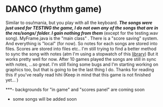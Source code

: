 # DANCO (rhythm game)

Similar to osu!mania, but you play with all the keyboard. ***The songs were just used for TESTING the game, I do not own any of the songs
that are in the res/songs/ folder. I gain nothing from them*** (except for the testing.wav song). MyFrame.java is the "main class" . There is a "score saving" system. And everything is "local" (for now). So notes for each songs are stored into files. Scores are stored into files etc.. I'm still trying to find a
better method to sync the song with notes (atm I'm using a stopwatch of this [library](http://commons.apache.org/proper/commons-lang/download_lang.cgi))
But it works pretty well for now. After 10 games played the songs are still in sync with notes, ...so great. I'm still fixing some bugs and I'm starting working on graphics too, but that is going to be the last thing I do. Thanks for reading this if you've really read hihi (Keep in mind that this game is not finished yet...  )

***- backgrounds for "in game" and "scores panel" are coming soon
- some songs will be added soon

